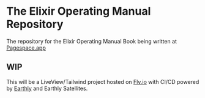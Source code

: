 # The Elixir Operating Manual Repository
The repository for the Elixir Operating Manual Book being written at [Pagespace.app](https://pagespace.app)

## WIP
This will be a LiveView/Tailwind project hosted on [Fly.io](https://fly.io) with CI/CD powered by [Earthly](https://earthly.dev) and Earthly Satellites.
